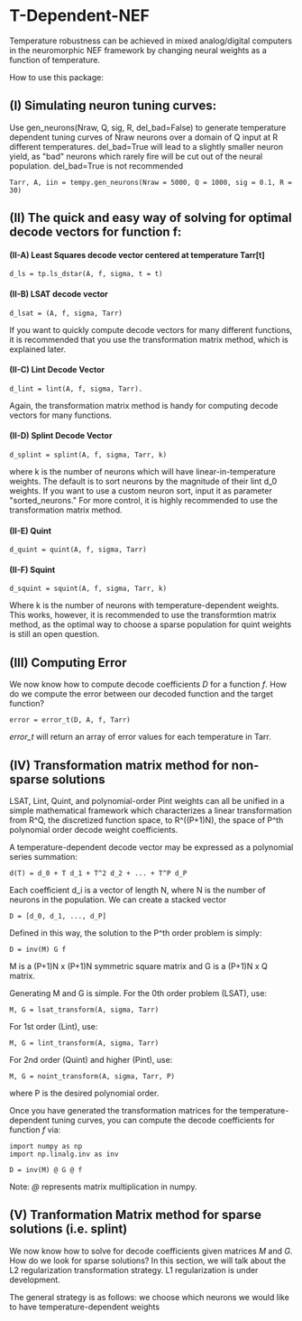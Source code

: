 # T-Dependent-NEF
Temperature robustness can be achieved in mixed analog/digital computers in the neuromorphic NEF framework by changing neural weights as a function of temperature.

How to use this package:

## (I) Simulating neuron tuning curves:
Use gen_neurons(Nraw, Q, sig, R, del_bad=False) to generate temperature dependent tuning curves of Nraw neurons over a domain of Q input  at R different temperatures. del_bad=True will lead to a slightly smaller neuron yield, as "bad" neurons which rarely fire will be cut out of the neural population. del_bad=True is not recommended

```
Tarr, A, iin = tempy.gen_neurons(Nraw = 5000, Q = 1000, sig = 0.1, R = 30)
```

## (II) The quick and easy way of solving for optimal decode vectors for function f:
#### (II-A) Least Squares decode vector centered at temperature Tarr[t]
```  
d_ls = tp.ls_dstar(A, f, sigma, t = t)
```
#### (II-B) LSAT decode vector
``` 
d_lsat = (A, f, sigma, Tarr)
```          
If you want to quickly compute decode vectors for many different functions, it is recommended that you use the transformation matrix method, which is explained later.
        
####  (II-C) Lint Decode Vector
```
d_lint = lint(A, f, sigma, Tarr).
```
Again, the transformation matrix method is handy for computing decode vectors for many functions.
#### (II-D) Splint Decode Vector
```
d_splint = splint(A, f, sigma, Tarr, k)
```
where k is the number of neurons which will have linear-in-temperature weights. The default is to sort neurons by the magnitude of their lint d_0 weights. If you want to use a custom neuron sort, input it as parameter "sorted_neurons." For more control, it is highly recommended to use the transformation matrix method.
        
#### (II-E) Quint 
```
d_quint = quint(A, f, sigma, Tarr)
```
        
#### (II-F) Squint
```
d_squint = squint(A, f, sigma, Tarr, k)
```
Where k is the number of neurons with temperature-dependent weights. This works, however, it is recommended to use the transformtion matrix method, as the optimal way to choose a sparse population for quint weights is still an open question.

## (III) Computing Error
We now know how to compute decode coefficients *D* for a function *f*. How do we compute the error between our decoded function and the target function?

```
error = error_t(D, A, f, Tarr)
```
*error_t* will return an array of error values for each temperature in Tarr.
        
## (IV) Transformation matrix method for non-sparse solutions
LSAT, Lint, Quint, and polynomial-order Pint weights can all be unified in a simple mathematical framework which characterizes a linear transformation from R^Q, the discretized function space, to R^((P+1)N), the space of P^th polynomial order decode weight coefficients.
    
A temperature-dependent decode vector may be expressed as a polynomial series summation:
```
d(T) = d_0 + T d_1 + T^2 d_2 + ... + T^P d_P
```
Each coefficient d_i is a vector of length N, where N is the number of neurons in the population. We can create a stacked vector 
```
D = [d_0, d_1, ..., d_P]
```    
Defined in this way, the solution to the P^th order problem is simply:
```    
D = inv(M) G f
```

M is a (P+1)N x (P+1)N symmetric square matrix and G is a (P+1)N x Q matrix.

Generating M and G is simple. For the 0th order problem (LSAT), use:
```
M, G = lsat_transform(A, sigma, Tarr)
```
For 1st order (Lint), use:
```
M, G = lint_transform(A, sigma, Tarr)
```
For 2nd order (Quint) and higher (Pint), use:
```
M, G = noint_transform(A, sigma, Tarr, P)
```
where P is the desired polynomial order.

Once you have generated the transformation matrices for the temperature-dependent tuning curves, you can compute the decode coefficients for function *f* via:

```
import numpy as np
import np.linalg.inv as inv

D = inv(M) @ G @ f
```
Note: *@* represents matrix multiplication in numpy.


## (V) Tranformation Matrix method for sparse solutions (i.e. splint)
We now know how to solve for decode coefficients given matrices *M* and *G*. How do we look for sparse solutions? In this section, we will talk about the L2 regularization transformation strategy. L1 regularization is under development.

The general strategy is as follows: we choose which neurons we would like to have temperature-dependent weights

